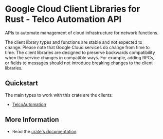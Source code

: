 # Google Cloud Client Libraries for Rust - Telco Automation API

<!-- Code generated by sidekick. DO NOT EDIT. -->


APIs to automate management of cloud infrastructure for network functions.

The client library types and functions are stable and not expected to change.
Please note that Google Cloud services do change from time to time. The client
libraries are designed to preserve backwards compatibility when the service
changes in compatible ways. For example, adding RPCs, or fields to messages
should not introduce breaking changes to the client libraries.

## Quickstart

The main types to work with this crate are the clients:

- [TelcoAutomation]

## More Information

- Read the [crate's documentation](https://docs.rs/google-cloud-telcoautomation-v1/latest/google-cloud-telcoautomation-v1)

[TelcoAutomation]: https://docs.rs/google-cloud-telcoautomation-v1/latest/google_cloud_telcoautomation_v1/client/struct.TelcoAutomation.html
